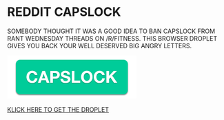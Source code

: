 # REDDIT CAPSLOCK
SOMEBODY THOUGHT IT WAS A GOOD IDEA TO BAN CAPSLOCK FROM RANT WEDNESDAY THREADS ON /R/FITNESS.
THIS BROWSER DROPLET GIVES YOU BACK YOUR WELL DESERVED BIG ANGRY LETTERS.

[![CAPSLOCK](https://github.com/broen/Reddit-CAPSLOCK/blob/master/img/button.png)](http://broen.tv/capslock)

[KLICK HERE TO GET THE DROPLET](http://broen.tv/capslock)
